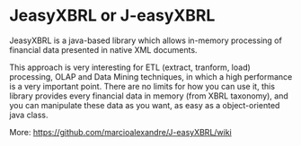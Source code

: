 # JeasyXBRL or J-easyXBRL
JeasyXBRL is a java-based library which allows in-memory processing of financial data presented in native XML documents.

This approach is very interesting for ETL (extract, tranform, load) processing, OLAP and Data Mining techniques, in which a high performance is a very important point. There are no limits for how you can use it, this library provides every financial data in memory (from XBRL taxonomy), and you can manipulate these data as you want, as easy as a object-oriented java class.

More: https://github.com/marcioalexandre/J-easyXBRL/wiki

